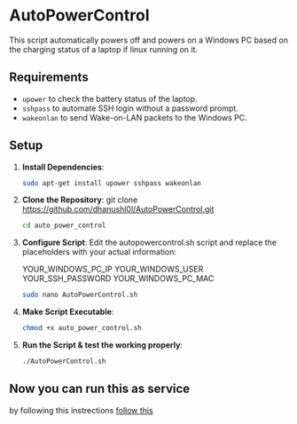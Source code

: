 # AutoPowerControl
This script automatically powers off and powers on a Windows PC based on the charging status of a laptop if linux running on it. 

## Requirements

- `upower` to check the battery status of the laptop.
- `sshpass` to automate SSH login without a password prompt.
- `wakeonlan` to send Wake-on-LAN packets to the Windows PC.

## Setup

1. **Install Dependencies**:
   ```sh
   sudo apt-get install upower sshpass wakeonlan
   
2. **Clone the Repository**:
   git clone https://github.com/dhanushl0l/AutoPowerControl.git
   ```sh
   cd auto_power_control

3. **Configure Script**:
   Edit the autopowercontrol.sh script and replace the placeholders with your actual information:
   
   YOUR_WINDOWS_PC_IP
   YOUR_WINDOWS_USER
   YOUR_SSH_PASSWORD
   YOUR_WINDOWS_PC_MAC
   
   ```sh
   sudo nano AutoPowerControl.sh

4. **Make Script Executable**:
   ```sh
   chmod +x auto_power_control.sh

5. **Run the Script & test the working properly**:
   ```sh
   ./AutoPowerControl.sh

## Now you can run this as service
by following this instrections [follow this](https://tecadmin.net/run-shell-script-as-systemd-service/)
